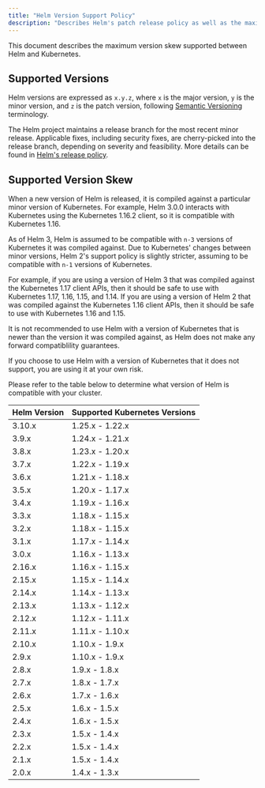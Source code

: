 ```yaml
---
title: "Helm Version Support Policy"
description: "Describes Helm's patch release policy as well as the maximum version skew supported between Helm and Kubernetes."
---
```


This document describes the maximum version skew supported between Helm and
Kubernetes.

## Supported Versions

Helm versions are expressed as `x.y.z`, where `x` is the major version, `y` is
the minor version, and `z` is the patch version, following [Semantic
Versioning](https://semver.org/spec/v2.0.0.html) terminology.

The Helm project maintains a release branch for the most recent minor release.
Applicable fixes, including security fixes, are cherry-picked into the release
branch, depending on severity and feasibility. More details can be found in 
[Helm's release policy](release_policy.md).

## Supported Version Skew

When a new version of Helm is released, it is compiled against a particular
minor version of Kubernetes. For example, Helm 3.0.0 interacts with Kubernetes
using the Kubernetes 1.16.2 client, so it is compatible with Kubernetes 1.16.

As of Helm 3, Helm is assumed to be compatible with `n-3` versions of Kubernetes
it was compiled against. Due to Kubernetes' changes between minor versions, Helm
2's support policy is slightly stricter, assuming to be compatible with `n-1`
versions of Kubernetes.

For example, if you are using a version of Helm 3 that was compiled against the
Kubernetes 1.17 client APIs, then it should be safe to use with Kubernetes 1.17,
1.16, 1.15, and 1.14. If you are using a version of Helm 2 that was compiled
against the Kubernetes 1.16 client APIs, then it should be safe to use with
Kubernetes 1.16 and 1.15.

It is not recommended to use Helm with a version of Kubernetes that is newer
than the version it was compiled against, as Helm does not make any forward
compatiblility guarantees.

If you choose to use Helm with a version of Kubernetes that it does not support,
you are using it at your own risk.

Please refer to the table below to determine what version of Helm is compatible
with your cluster.

| Helm Version | Supported Kubernetes Versions |
|--------------|-------------------------------|
| 3.10.x       | 1.25.x - 1.22.x               |
| 3.9.x        | 1.24.x - 1.21.x               |
| 3.8.x        | 1.23.x - 1.20.x               |
| 3.7.x        | 1.22.x - 1.19.x               |
| 3.6.x        | 1.21.x - 1.18.x               |
| 3.5.x        | 1.20.x - 1.17.x               |
| 3.4.x        | 1.19.x - 1.16.x               |
| 3.3.x        | 1.18.x - 1.15.x               |
| 3.2.x        | 1.18.x - 1.15.x               |
| 3.1.x        | 1.17.x - 1.14.x               |
| 3.0.x        | 1.16.x - 1.13.x               |
| 2.16.x       | 1.16.x - 1.15.x               |
| 2.15.x       | 1.15.x - 1.14.x               |
| 2.14.x       | 1.14.x - 1.13.x               |
| 2.13.x       | 1.13.x - 1.12.x               |
| 2.12.x       | 1.12.x - 1.11.x               |
| 2.11.x       | 1.11.x - 1.10.x               |
| 2.10.x       | 1.10.x - 1.9.x                |
| 2.9.x        | 1.10.x - 1.9.x                |
| 2.8.x        | 1.9.x - 1.8.x                 |
| 2.7.x        | 1.8.x - 1.7.x                 |
| 2.6.x        | 1.7.x - 1.6.x                 |
| 2.5.x        | 1.6.x - 1.5.x                 |
| 2.4.x        | 1.6.x - 1.5.x                 |
| 2.3.x        | 1.5.x - 1.4.x                 |
| 2.2.x        | 1.5.x - 1.4.x                 |
| 2.1.x        | 1.5.x - 1.4.x                 |
| 2.0.x        | 1.4.x - 1.3.x                 |
